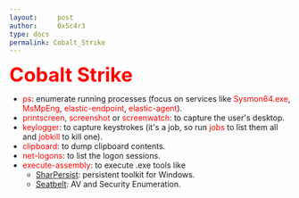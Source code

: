 ```yaml
---
layout:     post
author:     0x5c4r3
type: docs
permalink: Cobalt_Strike
---
```



<span style="font-size: 35px; color:red"><b>Cobalt Strike</b></span>
&nbsp;
<span style="font-size: 25px; color:white"><b>Quick Reference</b></span>
- <span style="color:red">ps</span>: enumerate running processes (focus on services like <span style="color:red">Sysmon64.exe</span>, <span style="color:red">MsMpEng</span>, <span style="color:red">elastic-endpoint</span>, <span style="color:red">elastic-agent</span>).
- <span style="color:red">printscreen</span>, <span style="color:red">screenshot</span> or <span style="color:red">screenwatch</span>: to capture the user's desktop.
- <span style="color:red">keylogger</span>: to capture keystrokes (it's a job, so run <span style="color:red">jobs</span> to list them all and <span style="color:red">jobkill <id></span> to kill one).
- <span style="color:red">clipboard</span>: to dump clipboard contents.
- <span style="color:red">net-logons</span>: to list the logon sessions.
- <span style="color:red">execute-assembly</span>: to execute .exe tools like
  - [SharPersist](https://github.com/mandiant/SharPersist): persistent toolkit for Windows.
  - [Seatbelt](https://github.com/GhostPack/Seatbelt): AV and Security Enumeration.
